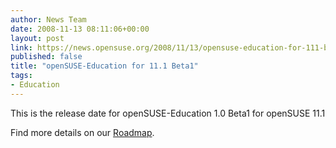 ```yaml
---
author: News Team
date: 2008-11-13 08:11:06+00:00
layout: post
link: https://news.opensuse.org/2008/11/13/opensuse-education-for-111-beta1/
published: false
title: "openSUSE-Education for 11.1 Beta1"
tags:
- Education
---
```

This is the release date for openSUSE-Education 1.0 Beta1 for openSUSE 11.1

Find more details on our [Roadmap](http://en.opensuse.org/Education/Edu-CD/Roadmap).		
